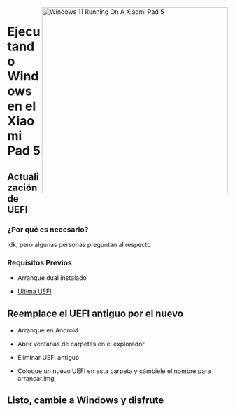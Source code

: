 <img align="right" src="https://raw.githubusercontent.com/erdilS/Port-Windows-11-Xiaomi-Pad-5/main/nabu.png" width="425" alt="Windows 11 Running On A Xiaomi Pad 5">

# Ejecutando Windows en el Xiaomi Pad 5

## Actualización de UEFI

### ¿Por qué es necesario?

Idk, pero algunas personas preguntan al respecto

### Requisitos Previos

- Arranque dual instalado
  
- [Última UEFI](https://raw.githubusercontent.com/erdilS/Port-Windows-11-Xiaomi-Pad-5/main/images/xiaomi-nabu_20240115.img)

## Reemplace el UEFI antiguo por el nuevo

- Arranque en Android

- Abrir ventanas de carpetas en el explorador

- Eliminar UEFI antiguo

- Coloque un nuevo UEFI en esta carpeta y cámbiele el nombre para arrancar.img

## Listo, cambie a Windows y disfrute
